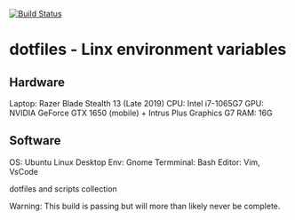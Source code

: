 [![Build Status](https://travis-ci.com/travis-ci/travis-web.svg?branch=master)](https://travis-ci.com/travis-ci/travis-web)

# dotfiles - Linx environment variables 

## Hardware 
Laptop: Razer Blade Stealth 13 (Late 2019)
CPU: Intel i7-1065G7
GPU: NVIDIA GeForce GTX 1650 (mobile) + Intrus Plus Graphics G7
RAM: 16G

## Software 
OS: Ubuntu Linux 
Desktop Env: Gnome
Termminal: Bash
Editor: Vim, VsCode


dotfiles and scripts collection

Warning: This build is passing but will more than likely never be complete.
